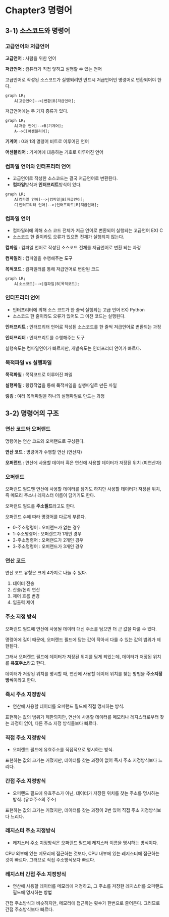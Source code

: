 # Chapter3 명령어

## 3-1) 소스코드와 명령어

### 고급언어와 저급언어

**고급언어** : 사람을 위한 언어

**저급언어** : 컴퓨터가 직접 잏하고 실행할 수 있는 언어

고급언어로 작성된 소스코드가 실행되려면 반드시 저급언어인 명령어로 변환되어야 한다.

```mermaid
graph LR;
    A[고급언어]-->|변환|B[저급언어];
```

저급언어에는 두 가지 종류가 있다.

```mermaid
graph LR;
	A[저급 언어]-->B[기계어];
	A-->C[어셈블리어];
```

**기계어** : 0과 1의 명령어 비트로 이루어진 언어

**어셈블리어** : 기계어에 대응하는 기호로 이루어진 언어

### 컴파일 언어와 인터프리터 언어

- 고급언어로 작성한 소스코드는 결국 저급언어로 변환된다.
- **컴파일**방식과 **인터프리트**방식이 있다.

```mermaid
graph LR;
	A[컴파일 언어]-->|컴파일|B[저급언어];
	C[인터프리터 언어]-->|인터프리트|B[저급언어];
```

### 컴파일 언어

- 컴파일러에 의해 소스 코드 전체가 저급 언어로 변환되어 실행되는 고급언어 EX) C
- 소스코드 한 줄이라도 오류가 있으면 전체가 실행되지 않는다.

**컴파일** : 컴파일 언어로 작성된 소스코드 전체를 저급언어로 변환 되는 과정

**컴파일러** : 컴파일을 수행해주는 도구

**목적코드** : 컴파일러를 통해 저급언어로 변환된 코드

```mermaid
graph LR;
	A[소스코드]-->|컴파일|B[목적코드];
```

### 인터프리터 언어

- 인터프리터에 의해 소스 코드가 한 줄씩 실행되는 고급 언어 EX) Python
- 소스코드 한 줄이라도 오류가 있어도 그 이전 코드는 실행된다.

**인터프리트** : 인터프리터 언어로 작성된 소스코드를 한 줄씩 저급언어로 변환되는 과정

**인터프리터** : 인터프리트를 수행해주는 도구

실행속도는 컴파일언어가 빠르지만, 개발속도는 인터프리터 언어가 빠르다.

### 목적파일 vs 실행파일

**목적파일** : 목적코드로 이루어진 파일

**실행파일** : 링킹작업을 통해 목적파일을 실행파일로 만든 파일

**링킹** : 여러 목적파일을 하나의 실행파일로 만드는 과정

## 3-2) 명령어의 구조

### 연산 코드와 오퍼랜드

명령어는 연산 코드와 오퍼랜드로 구성된다.

**연산 코드** : 명령어가 수행할 연산 (연산자)

**오퍼랜드** : 연산에 사용할 데이터 혹은 연산에 사용할 데이터가 저장된 위치 (피연산자)

### 오퍼랜드

오퍼랜드 필드엔 연산에 사용할 데이터를 담기도 하지만 사용할 데이터가 저장된 위치, 즉 메모리 주소나 레지스터 이름이 담기기도 한다.

오퍼랜드 필드를 **주소필드**라고도 한다.

오퍼랜드 수에 따라 명령어를 다르게 부른다.

- 0-주소명령어 : 오퍼랜드가 없는 경우
- 1-주소명령어 : 오퍼랜드가 1개인 경우
- 2-주소명령어 : 오퍼랜드가 2개인 경우
- 3-주소명령어 : 오퍼랜드가 3개인 경우

### 연산 코드

연산 코드 유형은 크게 4가지로 나눌 수 있다.

1. 데이터 전송
2. 산술/논리 연산
3. 제어 흐름 변경
4. 입출력 제어

### 주소 지정 방식

오퍼랜드 필드에 연산에 사용될 데이터 대신 주소를 담으면 더 큰 값을 다룰 수 있다.

명령어에 길이 때문에, 오퍼랜드 필드에 담는 값이 작아서 다룰 수 있는 값의 범위가 제한된다.

그래서 오퍼랜드 필드에 데이터가 저장된 위치를 담게 되었는데, 데이터가 저장된 위치를 **유효주소**라고 한다.

데이터가 저장된 위치를 명시할 때, 연산에 사용할 데이터 위치를 찾는 방법을 **주소지정방식**이라고 한다.

### 즉시 주소 지정방식

- 연산에 사용할 데이터를 오퍼랜드 필드에 직접 명시하는 방식.

표현하는 값의 범위가 제한되지만, 연산에 사용할 데이터를 메모리나 레지스터로부터 찾는 과정이 없어, 다른 주소 지정 방식들보다 빠르다.

### 직접 주소 지정방식

- 오퍼랜드 필드에 유효주소를 직접적으로 명시하는 방식.

표현하는 값의 크기는 커졌지만, 데이터를 찾는 과정이 없어 즉시 주소 지정방식보다 느리다.

### 간접 주소 지정방식

- 오퍼랜드 필드에 유효주소가 아닌, 데이터가 저장된 위치를 찾는 주소를 명시하는 방식. (유효주소의 주소)

표현하는 값의 크기는 커졌지만, 데이터를 찾는 과정이 2번 있어 직접 주소 지정방식보다 느리다.

### 레지스터 주소 지정방식

- 레지스터 주소 지정방식은 오퍼랜드 필드에 레지스터 이름을 명시하는 방식이다.

CPU 외부에 있는 메모리에 접근하는 것보다, CPU 내부에 있는 레지스터에 접근하는 것이 빠르다. 그러므로 직접 주소방식보다 빠르다.

### 레지스터 간접 주소 지정방식

- 연산에 사용할 데이터를 메모리에 저정하고, 그 주소를 저장한 레지스터를 오퍼랜드 필드에 명시하는 방법

간접 주소방식과 비슷하지만, 메모리에 접근하는 횟수가 한번으로 줄어든다.
그러므로 간접 주소방식보다 빠르다.

